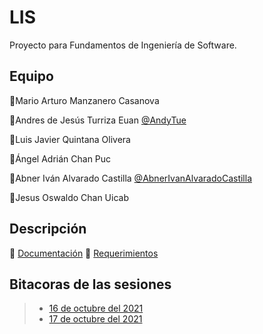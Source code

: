 # LIS
Proyecto para Fundamentos de Ingeniería de Software.

## Equipo
💎Mario Arturo Manzanero Casanova

🔷Andres de Jesús Turriza Euan [@AndyTue](https://github.com/AndyTue "Click Aquí")


🔷Luis Javier Quintana Olivera

🔷Ángel Adrián Chan Puc

🔷Abner Iván Alvarado Castilla [@AbnerIvanAlvaradoCastilla](https://github.com/AbnerIvanAlvaradoCastilla "Click Aquí")

🔷Jesus Oswaldo Chan Uicab

## Descripción

🔸 [Documentación](./)
🔸 [Requerimientos](./)

## Bitacoras de las sesiones

> - [16 de octubre del 2021](https://github.com/AbrahamXTS/Manhattan "Click Aquí")
> - [17 de octubre del 2021](https://github.com/AbrahamXTS/Manhattan "Click Aquí")
